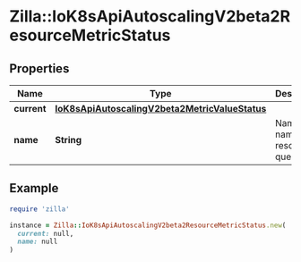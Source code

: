 # Zilla::IoK8sApiAutoscalingV2beta2ResourceMetricStatus

## Properties

| Name | Type | Description | Notes |
| ---- | ---- | ----------- | ----- |
| **current** | [**IoK8sApiAutoscalingV2beta2MetricValueStatus**](IoK8sApiAutoscalingV2beta2MetricValueStatus.md) |  |  |
| **name** | **String** | Name is the name of the resource in question. |  |

## Example

```ruby
require 'zilla'

instance = Zilla::IoK8sApiAutoscalingV2beta2ResourceMetricStatus.new(
  current: null,
  name: null
)
```

